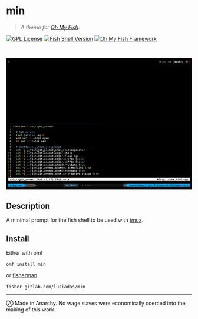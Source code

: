 # min

> *A theme for [Oh My Fish](https://www.github.com/oh-my-fish/oh-my-fish).*

[![GPL License](https://img.shields.io/badge/license-GPL-blue.svg?longCache=true&style=flat-square)](/LICENSE)
[![Fish Shell Version](https://img.shields.io/badge/fish-v2.7.1-blue.svg?style=flat-square)](https://fishshell.com)
[![Oh My Fish Framework](https://img.shields.io/badge/Oh%20My%20Fish-Framework-blue.svg?style=flat-square)](https://www.github.com/oh-my-fish/oh-my-fish)

<br/>

![screenshot](screenshot.png)

## Description

A minimal prompt for the fish shell to be used with [tmux](https://tmux.github.io).

## Install

Either with omf

```fish
omf install min
```

or [fisherman](https://github.com/fisherman/fisherman)

```fish
fisher gitlab.com/lusiadas/min
```

---

Ⓐ Made in Anarchy. No wage slaves were economically coerced into the making of this work.
